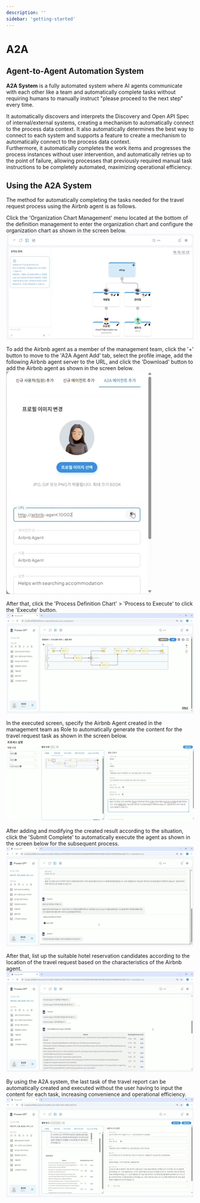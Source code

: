 ```yaml
---
description: ''
sidebar: 'getting-started'
---
```


# A2A

## Agent-to-Agent Automation System

**A2A System** is a fully automated system where AI agents communicate with each other like a team and automatically complete tasks without requiring humans to manually instruct "please proceed to the next step" every time.

It automatically discovers and interprets the Discovery and Open API Spec of internal/external systems, creating a mechanism to automatically connect to the process data context. It also automatically determines the best way to connect to each system and supports a feature to create a mechanism to automatically connect to the process data context. <br>
Furthermore, it automatically completes the work items and progresses the process instances without user intervention, and automatically retries up to the point of failure, allowing processes that previously required manual task instructions to be completely automated, maximizing operational efficiency.


## Using the A2A System

The method for automatically completing the tasks needed for the travel request process using the Airbnb agent is as follows.<br>

Click the 'Organization Chart Management' menu located at the bottom of the definition management to enter the organization chart and configure the organization chart as shown in the screen below.<br>
![](../../../uengine-image/process-gpt/a2a-system/0-1.png)

To add the Airbnb agent as a member of the management team, click the '+' button to move to the 'A2A Agent Add' tab, select the profile image, add the following Airbnb agent server to the URL, and click the 'Download' button to add the Airbnb agent as shown in the screen below.<br>
![](../../../uengine-image/process-gpt/a2a-system/0-2.png)

After that, click the 'Process Definition Chart' > 'Process to Execute' to click the 'Execute' button. <br>
![](../../../uengine-image/process-gpt/a2a-system/1.png)

In the executed screen, specify the Airbnb Agent created in the management team as Role to automatically generate the content for the travel request task as shown in the screen below.<br>
![](../../../uengine-image/process-gpt/a2a-system/2.png)

After adding and modifying the created result according to the situation, click the 'Submit Complete' to automatically execute the agent as shown in the screen below for the subsequent process. <br>
![](../../../uengine-image/process-gpt/a2a-system/3.png)

After that, list up the suitable hotel reservation candidates according to the location of the travel request based on the characteristics of the Airbnb agent. <br>
![](../../../uengine-image/process-gpt/a2a-system/4.png)

By using the A2A system, the last task of the travel report can be automatically created and executed without the user having to input the content for each task, increasing convenience and operational efficiency. <br>
![](../../../uengine-image/process-gpt/a2a-system/6.png)